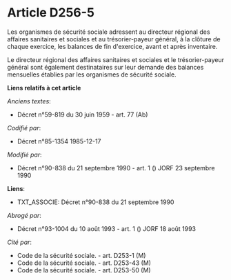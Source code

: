 # Article D256-5

Les organismes de sécurité sociale adressent au directeur régional des affaires sanitaires et sociales et au trésorier-payeur
général, à la clôture de chaque exercice, les balances de fin d'exercice, avant et après inventaire.

Le directeur régional des affaires sanitaires et sociales et le trésorier-payeur général sont également destinataires sur
leur demande des balances mensuelles établies par les organismes de sécurité sociale.

**Liens relatifs à cet article**

_Anciens textes_:

  - Décret n°59-819 du 30 juin 1959 - art. 77 (Ab)

_Codifié par_:

  - Décret n°85-1354 1985-12-17

_Modifié par_:

  - Décret n°90-838 du 21 septembre 1990 - art. 1 () JORF 23 septembre 1990

**Liens**:

  - TXT_ASSOCIE: Décret n°90-838 du 21 septembre 1990

_Abrogé par_:

  - Décret n°93-1004 du 10 août 1993 - art. 1 () JORF 18 août 1993

_Cité par_:

  - Code de la sécurité sociale. - art. D253-1 (M)
  - Code de la sécurité sociale. - art. D253-43 (M)
  - Code de la sécurité sociale. - art. D253-50 (M)
